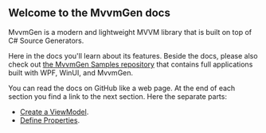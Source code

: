 ## Welcome to the MvvmGen docs

MvvmGen is a modern and lightweight MVVM library that is built on top of C# Source Generators.

Here in the docs you'll learn about its features. Beside the docs, please also check out [the MvvmGen Samples repository](https://github.com/thomasclaudiushuber/mvvmgen-samples) that contains full applications built with WPF, WinUI, and MvvmGen.

You can read the docs on GitHub like a web page. At the end of each section you find a link to the next section. Here the separate parts:

- [Create a ViewModel](https://github.com/thomasclaudiushuber/mvvmgen/blob/main/docs/01_create_a_viewModel.md).
- [Define Properties](https://github.com/thomasclaudiushuber/mvvmgen/blob/main/docs/02_define_properties.md).